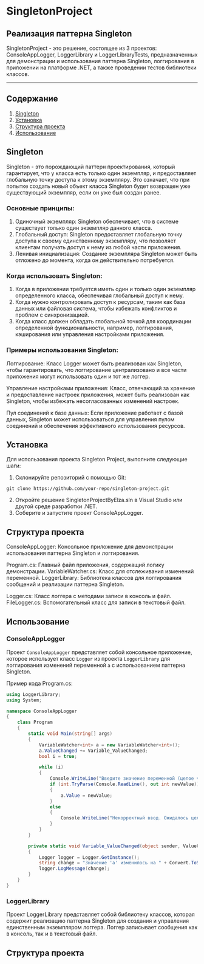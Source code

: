 # SingletonProject
## Реализация паттерна Singleton
SingletonProject - это решение, состоящее из 3 проектов: ConsoleAppLogger, LoggerLibrary и LoggerLibraryTests, предназначенных для демонстрации и использования паттерна Singleton, логгирования в приложении на платформе .NET, а также проведении тестов библиотеки классов.
***
## Содержание

1. [Singleton](#Singleton)
2. [Установка](#Установка)
3. [Структура проекта](#Структура-проекта)
4. [Использование](#Использование)


## Singleton
Singleton - это порождающий паттерн проектирования, который гарантирует, что у класса есть только один экземпляр, и предоставляет глобальную точку доступа к этому экземпляру. Это означает, что при попытке создать новый объект класса Singleton будет возвращен уже существующий экземпляр, если он уже был создан ранее.

### Основные принципы:
1. Одиночный экземпляр: Singleton обеспечивает, что в системе существует только один экземпляр данного класса.
2. Глобальный доступ: Singleton предоставляет глобальную точку доступа к своему единственному экземпляру, что позволяет клиентам получать доступ к нему из любой части приложения.
3. Ленивая инициализация: Создание экземпляра Singleton может быть отложено до момента, когда он действительно потребуется.

### Когда использовать Singleton:
1. Когда в приложении требуется иметь один и только один экземпляр определенного класса, обеспечивая глобальный доступ к нему.
2. Когда нужно контролировать доступ к ресурсам, таким как база данных или файловая система, чтобы избежать конфликтов и проблем с синхронизацией.
3. Когда класс должен обладать глобальной точкой для координации определенной функциональности, например, логгирования, кэширования или управления настройками приложения.

### Примеры использования Singleton:
Логгирование: Класс Logger может быть реализован как Singleton, чтобы гарантировать, что логгирование централизовано и все части приложения могут использовать один и тот же логгер.

Управление настройками приложения: Класс, отвечающий за хранение и предоставление настроек приложения, может быть реализован как Singleton, чтобы избежать несогласованных изменений настроек.

Пул соединений к базе данных: Если приложение работает с базой данных, Singleton может использоваться для управления пулом соединений и обеспечения эффективного использования ресурсов.


## Установка
Для использования проекта Singleton Project, выполните следующие шаги:

1. Склонируйте репозиторий с помощью Git:
```
git clone https://github.com/your-repo/singleton-project.git
```
2. Откройте решение SingletonProjectByElza.sln в Visual Studio или другой среде разработки .NET.
3. Соберите и запустите проект ConsoleAppLogger.

## Структура проекта
ConsoleAppLogger: Консольное приложение для демонстрации использования паттерна Singleton и логгирования.

Program.cs: Главный файл приложения, содержащий логику демонстрации.
VariableWatcher.cs: Класс для отслеживания изменений переменной.
LoggerLibrary: Библиотека классов для логгирования сообщений и реализации паттерна Singleton.

Logger.cs: Класс логгера с методами записи в консоль и файл.
FileLogger.cs: Вспомогательный класс для записи в текстовый файл.


## Использование
### ConsoleAppLogger
Проект `ConsoleAppLogger` представляет собой консольное приложение, которое использует класс `Logger` из проекта `LoggerLibrary` для логгирования изменений переменной `а` с использованием паттерна Singleton.

Пример кода Program.cs:

```csharp
using LoggerLibrary;
using System;

namespace ConsoleAppLogger
{
    class Program
    {
        static void Main(string[] args)
        {
            VariableWatcher<int> a = new VariableWatcher<int>();
            a.ValueChanged += Variable_ValueChanged;
            bool i = true;

            while (i)
            {
                Console.WriteLine("Введите значение переменной (целое число):");
                if (int.TryParse(Console.ReadLine(), out int newValue))
                {
                    a.Value = newValue;
                }
                else
                {
                    Console.WriteLine("Некорректный ввод. Ожидалось целое число.");
                }
            }
        }

        private static void Variable_ValueChanged(object sender, ValueChangedEventArgs<int> e)
        {
            Logger logger = Logger.GetInstance();
            string change = "Значение 'а' изменилось на " + Convert.ToString(e.NewValue);
            logger.LogMessage(change);
        }
    }
}
```
### LoggerLibrary
Проект LoggerLibrary представляет собой библиотеку классов, которая содержит реализацию паттерна Singleton для создания и управления единственным экземпляром логгера. Логгер записывает сообщения как в консоль, так и в текстовый файл.



































## Структура проекта
